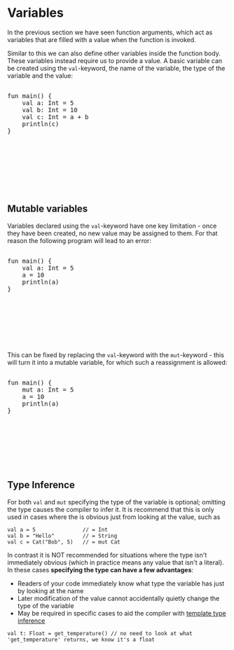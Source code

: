 
# Variables

In the previous section we have seen function arguments, which act as variables that are filled with a value when the function is invoked.

Similar to this we can also define other variables inside the function body. These variables instead require us to provide a value. A basic variable can be created using the `val`-keyword, the name of the variable, the type of the variable and the value:

<pre><div class="embedded-playground" style="height: 15rem">
fun main() {
    val a: Int = 5
    val b: Int = 10
    val c: Int = a + b
    println(c)
}
</div></pre>

## Mutable variables

Variables declared using the `val`-keyword have one key limitation - once they have been created, no new value may be assigned to them. For that reason the following program will lead to an error:

<pre><div class="embedded-playground" style="height: 13.5rem">
fun main() {
    val a: Int = 5
    a = 10
    println(a)
}
</div></pre>

This can be fixed by replacing the `val`-keyword with the `mut`-keyword - this will turn it into a mutable variable, for which such a reassignment is allowed:

<pre><div class="embedded-playground" style="height: 13.5rem">
fun main() {
    mut a: Int = 5
    a = 10
    println(a)
}
</div></pre>

## Type Inference

For both `val` and `mut` specifying the type of the variable is optional; omitting the type causes the compiler to infer it. It is recommend that this is only used in cases where the is obvious just from looking at the value, such as
```
val a = 5               // = Int
val b = "Hello"         // = String
val c = Cat("Bob", 5)   // = mut Cat
```
In contrast it is NOT recommended for situations where the type isn't immediately obvious (which in practice means any value that isn't a literal). In these cases **specifying the type can have a few advantages**:
- Readers of your code immediately know what type the variable has just by looking at the name
- Later modification of the value cannot accidentally quietly change the type of the variable
- May be required in specific cases to aid the compiler with [template type inference](templates.md)
```
val t: Float = get_temperature() // no need to look at what 'get_temperature' returns, we know it's a float
```